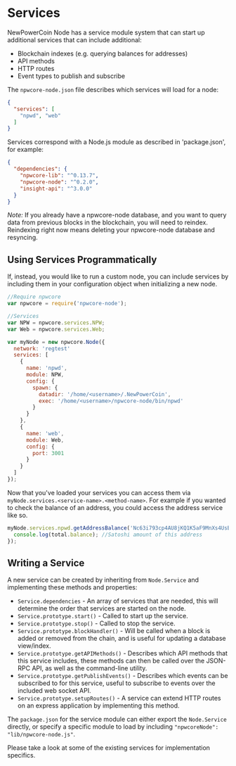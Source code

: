 # Services
NewPowerCoin Node has a service module system that can start up additional services that can include additional:
- Blockchain indexes (e.g. querying balances for addresses)
- API methods
- HTTP routes
- Event types to publish and subscribe

The `npwcore-node.json` file describes which services will load for a node:

```json
{
  "services": [
    "npwd", "web"
  ]
}
```

Services correspond with a Node.js module as described in 'package.json', for example:

```json
{
  "dependencies": {
    "npwcore-lib": "^0.13.7",
    "npwcore-node": "^0.2.0",
    "insight-api": "^3.0.0"
  }
}
```

_Note:_ If you already have a npwcore-node database, and you want to query data from previous blocks in the blockchain, you will need to reindex. Reindexing right now means deleting your npwcore-node database and resyncing.

## Using Services Programmatically
If, instead, you would like to run a custom node, you can include services by including them in your configuration object when initializing a new node.

```js
//Require npwcore
var npwcore = require('npwcore-node');

//Services
var NPW = npwcore.services.NPW;
var Web = npwcore.services.Web;

var myNode = new npwcore.Node({
  network: 'regtest'
  services: [
    {
      name: 'npwd',
      module: NPW,
      config: {
        spawn: {
          datadir: '/home/<username>/.NewPowerCoin',
          exec: '/home/<username>/npwcore-node/bin/npwd'
        }
      }
    },
    {
      name: 'web',
      module: Web,
      config: {
        port: 3001
      }
    }
  ]
});
```

Now that you've loaded your services you can access them via `myNode.services.<service-name>.<method-name>`. For example if you wanted to check the balance of an address, you could access the address service like so.

```js
myNode.services.npwd.getAddressBalance('Nc63i793cp4AU8jKQ1K5aF9MnXs4UsB1GS', false, function(err, total) {
  console.log(total.balance); //Satoshi amount of this address
});
```

## Writing a Service
A new service can be created by inheriting from `Node.Service` and implementing these methods and properties:
- `Service.dependencies` -  An array of services that are needed, this will determine the order that services are started on the node.
- `Service.prototype.start()` - Called to start up the service.
- `Service.prototype.stop()` - Called to stop the service.
- `Service.prototype.blockHandler()` - Will be called when a block is added or removed from the chain, and is useful for updating a database view/index.
- `Service.prototype.getAPIMethods()` - Describes which API methods that this service includes, these methods can then be called over the JSON-RPC API, as well as the command-line utility.
- `Service.prototype.getPublishEvents()` - Describes which events can be subscribed to for this service, useful to subscribe to events over the included web socket API.
- `Service.prototype.setupRoutes()` - A service can extend HTTP routes on an express application by implementing this method.

The `package.json` for the service module can either export the `Node.Service` directly, or specify a specific module to load by including `"npwcoreNode": "lib/npwcore-node.js"`.

Please take a look at some of the existing services for implementation specifics.

